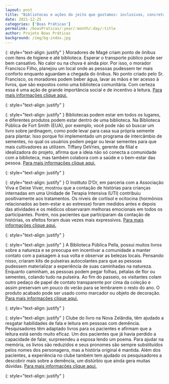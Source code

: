 ```yaml
---
layout: post
title: "Bibliotecas e ações do jeito que gostamos: inclusivas, concretas e ativas!"
date: 2021-12-25
categories: ['Boas Práticas']
permalink: /boasPraticas/:year/:month/:day/:title
author: Projeto Boas Práticas
background: /img/bg-index.jpg
---
```

{: style="text-align: justify" }
Moradores de Magé criam ponto de ônibus com itens de higiene e até biblioteca. Esperar o transporte público pode ser bem cansativo. No calor ou na chuva é ainda pior. Por isso, o morador Francisco Filho, planejou um local onde as pessoas pudessem ter mais conforto enquanto aguardam a chegada do ônibus. No ponto criado pelo Sr. Francisco, os moradores podem beber água, lavar as mãos e ter acesso à livros, que são expostos como uma biblioteca comunitária. Com certeza essa é uma ação de grande importância social e de incentivo à leitura.
[Para mais informações clique aqui.](https://g1.globo.com/rj/rio-de-janeiro/noticia/2021/08/06/moradores-de-mage-criam-ponto-de-onibus-gourmet-com-itens-de-higiene-agua-e-ate-biblioteca.ghtml)

{: style="text-align: justify" }


{: style="text-align: justify" }
Bibliotecas podem estar em todos os lugares, e diferentes produtos podem estar dentro de uma biblioteca. Na Biblioteca Pública de Fort Smith (EUA), por exemplo, você pode não só buscar um livro sobre jardinagem, como pode levar para casa sua própria semente para plantar. Isso porque foi implementado um programa de intercâmbio de sementes, no qual os usuários podem pegar ou levar sementes para que mais cultivadores as utilizem. Tiffany DeVries, gerente da filial e idealizadora do projeto, afirma que a ideia não só conecta a comunidade com a biblioteca, mas também colabora com a saúde e o bem-estar das pessoa.
[Para mais informações clique aqui.](https://www.swtimes.com/story/news/2021/08/09/seed-catalog-program-hosted-miller-branch-fort-smith-public-library/5476023001/)

{: style="text-align: justify" }


{: style="text-align: justify" }
O Instituto D’Or, em parceria com a Associação Viva e Deixe Viver, mostrou que a contação de histórias para crianças internadas em uma Unidade de Terapia Intensiva (UTI) contribuiu positivamente aos tratamentos.  Os níveis de cortisol e ocitocina (hormônios relacionados ao bem-estar e ao estresse) foram medidos antes e depois das atividades e os médicos observaram melhoras emocionais em todos os participantes. Porém, nos pacientes que participaram da contação de histórias, os efeitos foram duas vezes mais expressivos.
[Para mais informações clique aqui.](https://saopauloparacriancas.com.br/contacao-historias-ajuda-criancas-internadas-uti/)

{: style="text-align: justify" }


{: style="text-align: justify" }
A Biblioteca Pública Pella, possui muitos livros sobre a natureza e se preocupa em incentivar a comunidade a manter contato com a paisagem à sua volta e observar as belezas locais. Pensando nisso, criaram kits de pulseiras autocolantes para que as pessoas pudessem materializar a experiência de suas caminhadas na natureza. Enquanto caminham, as pessoas podem pegar folhas, pétalas de flor ou sementes, colando tudo na pulseira. Ao fim do passeio, os visitantes colam outro pedaço de papel de contato transparente por cima da coleção e assim preservam um pouco do verão para se lembrarem o resto do ano. O produto acabado pode ser usado como marcador ou objeto de decoração.
[Para mais informações clique aqui.](https://www.oskaloosa.com/iowa/pella-public-library-introduces-nature-walk-bracelets-for-residents/article_8b909c48-fb7f-11eb-890c-97650b1f36a7.html)

{: style="text-align: justify" }


{: style="text-align: justify" }
Clube do livro na Nova Zelândia, têm ajudado a resgatar habilidades de fala e leitura em pessoas com demência. Pesquisadores têm adaptado livros para os pacientes e afirmam que a leitura está sendo muito eficaz. Um dos pacientes que já havia perdido a capacidade de falar, surpreendeu a esposa lendo um poema. Para ajudar na memória, os livros são reduzidos e seus pronomes são sempre substituídos pelos nomes dos personagens, mas a história original é mantida. Além dos pacientes, a experiência no clube também tem ajudado os pesquisadores a descobrir mais sobre a demência, um distúrbio que ainda gera muitas dúvidas.
[Para mais informações clique aqui.](https://www.tvnz.co.nz/one-news/new-zealand/dementia-patients-reclaim-skills-thought-lost-through-book-clubs)

{: style="text-align: justify" }

